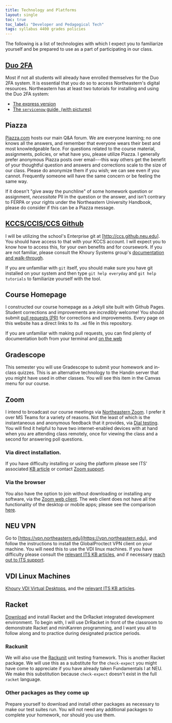 ```yaml
---
title: Technology and Platforms
layout: single
toc: true
toc_label: "Developer and Pedagogical Tech"
tags: syllabus 4400 grades policies 
---
```


The following is a list of technologies with which I expect you to familiarize yourself and be prepared to use
as a part of participating in our class.


## [Duo 2FA](https://get2fa.northeastern.edu/)

Most if not all students will already have enrolled themselves for the
Duo 2FA system. It is essential that you do so to access
Northeastern's digital resources. Northeastern has at least two
tutorials for installing and using the Duo 2FA system:

   - [The express version](https://express.northeastern.edu/get2fa/how-to-enroll-in-2fa/)
   - [The `servicenow` guide, (with pictures)](https://northeastern.service-now.com/kb_view.do?sys_kb_id=436cd1dbdb808854c5575e38dc9619e3&sysparm_class_name=kb_knowledge)

## Piazza 

[Piazza.com](http://piazza.com/) hosts our main Q&A forum. We are everyone learning; no one
knows all the answers, and remember that everyone wears their best and
most knowledgeable face. For questions related to the course material,
assignments, policies, or what have you, please utilize Piazza. I
generally prefer anonymous Piazza posts over email---this way others
get the benefit of your thoughtful question and answers and
corrections scale to the size of our class. Please do anonymize them
if you wish; we can see even if you cannot. Frequently someone will
have the same concern or be feeling the same way.

 If it doesn't "give away the punchline" of some homework question or
 assignment, *necessitate* PII in the question or the answer, and isn't
 contrary to FERPA or your rights under the Northeastern University
 Handbook, please do consider if this can be a Piazza message.

## [KCCS/CCIS/CCS Github](http://ccs.github.neu.edu)

I will be utilizing the school's Enterprise git at
[http://ccs.github.neu.edu]. You should have access to that with your
KCCS account. I will expect you to know how to access this, for your
own benefits and for coursework. If you are not familiar, please
consult the Khoury Systems group's [documentation and
walk-through](https://northeastern.service-now.com/kb_view.do?sysparm_article=KB0012152).

If you are unfamiliar with `git` itself, you should make sure you have git installed on your system and then
type `git help everyday` and `git help tutorials` to familiarize yourself with the tool.

## Course Homepage

I constructed our course homepage as a Jekyll site built with Github
Pages. Student corrections and improvements are *incredibly* welcome!
You should submit [pull requests
(PR)](https://github.com/jasonhemann/21FA-CS4400) for
corrections and improvements. Every page on this website has a direct
links to its `.md` file in this repository.

If you are unfamiliar with making pull requests, you can find plenty of documentation both from your terminal
and [on the
web](https://docs.github.com/en/github/collaborating-with-pull-requests/proposing-changes-to-your-work-with-pull-requests/creating-a-pull-request)

## Gradescope

This semester you will use Gradescope to submit your homework and in-class quizzes. This is an alternative technology to the Handin
server that you might have used in other classes. You will see this item in the Canvas menu for our course.

## Zoom 

I intend to broadcast our course meetings via [Northeastern Zoom](https://northeastern.zoom.us/). I
prefer it over MS Teams for a variety of reasons. Not the least of
which is the instantaneous and anonymous feedback that it provides,
via [Dial testing](http://dialsmith.com/blog/dial-tests-vs-focus-groups-how-are-they-different/). You will find it helpful to have two
internet-enabled devices with at hand when you are attending class
remotely, once for viewing the class and a second for answering poll
questions.

### Via direct installation. 

If you have difficulty installing or using the platform please see
ITS' associated [KB article](https://support.zoom.us/hc/en-us) or contact [Zoom support](https://support.zoom.us/hc/en-us).

### Via the browser

You also have the option to join without downloading or installing any
software, via the [Zoom web client](https://support.zoom.us/hc/en-us/articles/214629443-Zoom-web-client). The web client does not have all
the functionality of the desktop or mobile apps; please see the
comparison [here](https://support.zoom.us/hc/en-us/articles/360027397692#query:~:text=Note%3A,-We). 

## NEU VPN 

Go to [https://vpn.northeastern.edu](https://vpn.northeastern.edu), and follow the instructions to
install the GlobalProctect VPN client on your machine. You will need
this to use the VDI linux machines. If you have difficulty please
consult the [relevant ITS KB articles](http://northeastern.service-now.com/tech?id=kb_category&kb_category=07d42f714f02cf0099c2fd511310c7b2), and if necessary [reach out to
ITS support](http://its.northeastern.edu/support/#et-boc:~:text=Still%20Need%20Support%3F).

## VDI Linux Machines 

[Khoury VDI Virtual
Desktops](http://khoury.northeastern.edu/systems/vdi/), and the
[relevant ITS KB
articles](http://northeastern.service-now.com/tech?id=kb_category&kb_category=6b863d8d4f3b5b4450a5798e0210c735&kb_id=d82ad28c134922401528f5104244b068).

## Racket

[Download](https://download.racket-lang.org/) and install Racket and
the DrRacket integrated development environment. To begin with, I will
use DrRacket in front of the classroom to demonstrate Racket and
miniKanren programming, and I want you all to follow along and to
practice during designated practice periods.

### Rackunit

We will also use the
[Rackunit](https://docs.racket-lang.org/rackunit/) unit testing
framework. This is another Racket package. We will use this as a
substitute for the `check-expect` you might have come to appreciate if
you have already taken Fundamentals I at NEU. We make this
substitution because `check-expect` doesn't exist in the full `racket`
language.

### Other packages as they come up

Prepare yourself to download and install other packages as necessary
to make our test suites run. You will not need any additional packages
to complete your homework, nor should you use them. 

